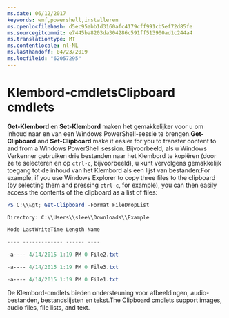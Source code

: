 ```yaml
---
ms.date: 06/12/2017
keywords: wmf,powershell,installeren
ms.openlocfilehash: d5ec95abb1d3160afc4179cff991cb5ef72d85fe
ms.sourcegitcommit: e7445ba8203da304286c591ff513900ad1c244a4
ms.translationtype: MT
ms.contentlocale: nl-NL
ms.lasthandoff: 04/23/2019
ms.locfileid: "62057295"
---
```

# <a name="clipboard-cmdlets"></a><span data-ttu-id="9c3f6-102">Klembord-cmdlets</span><span class="sxs-lookup"><span data-stu-id="9c3f6-102">Clipboard cmdlets</span></span>
<span data-ttu-id="9c3f6-103">**Get-Klembord** en **Set-Klembord** maken het gemakkelijker voor u om inhoud naar en van een Windows PowerShell-sessie te brengen.</span><span class="sxs-lookup"><span data-stu-id="9c3f6-103">**Get-Clipboard** and **Set-Clipboard** make it easier for you to transfer content to and from a Windows PowerShell session.</span></span> <span data-ttu-id="9c3f6-104">Bijvoorbeeld, als u Windows Verkenner gebruiken drie bestanden naar het Klembord te kopiëren (door ze te selecteren en op `ctrl-c`, bijvoorbeeld), u kunt vervolgens gemakkelijk toegang tot de inhoud van het Klembord als een lijst van bestanden:</span><span class="sxs-lookup"><span data-stu-id="9c3f6-104">For example, if you use Windows Explorer to copy three files to the clipboard (by selecting them and pressing `ctrl-c`, for example), you can then easily access the contents of the clipboard as a list of files:</span></span>

```powershell
PS C:\\&gt; Get-Clipboard -Format FileDropList

Directory: C:\\Users\\slee\\Downloads\\Example

Mode LastWriteTime Length Name

---- ------------- ------ ----

-a---- 4/14/2015 1:19 PM 0 File2.txt

-a---- 4/14/2015 1:19 PM 0 File3.txt

-a---- 4/14/2015 1:19 PM 0 File1.txt
```


<span data-ttu-id="9c3f6-105">De Klembord-cmdlets bieden ondersteuning voor afbeeldingen, audio-bestanden, bestandslijsten en tekst.</span><span class="sxs-lookup"><span data-stu-id="9c3f6-105">The Clipboard cmdlets support images, audio files, file lists, and text.</span></span>
